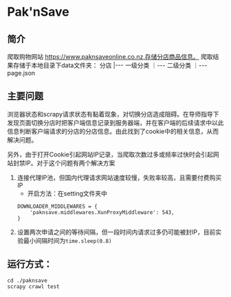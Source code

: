 # Pak'nSave
## 简介
爬取购物网站 https://www.paknsaveonline.co.nz,存储分店商品信息。
爬取结果存储于本地目录下data文件夹：
分店
 |--- 一级分类
         ｜--- 二级分类
                 ｜--- page.json

## 主要问题
浏览器状态和scrapy请求状态有黏着现象，对切换分店造成阻碍。在导师指导下发现页面切换分店时把客户端信息记录到服务器端，并在客户端的后续请求中以此信息判断客户端请求的分店的分店信息。由此找到了cookie中的相关信息，从而解决问题。

另外，由于打开Cookie引起网站IP记录，当爬取次数过多或频率过快时会引起网站封禁IP。对于这个问题有两个解决方案
1. 连接代理IP池，但国内代理请求网站速度较慢，失败率较高，且需要付费购买IP
    - 开启方法：在setting文件夹中 
    ```
   DOWNLOADER_MIDDLEWARES = {
        'paknsave.middlewares.XunProxyMiddleware': 543,
    }
   ```
2. 设置两次申请之间的等待间隔，但一段时间内请求过多仍可能被封IP，目前实验最小间隔时间为`time.sleep(0.8)`
                 

## 运行方式：
```
cd ./paknsave
scrapy crawl test
```


